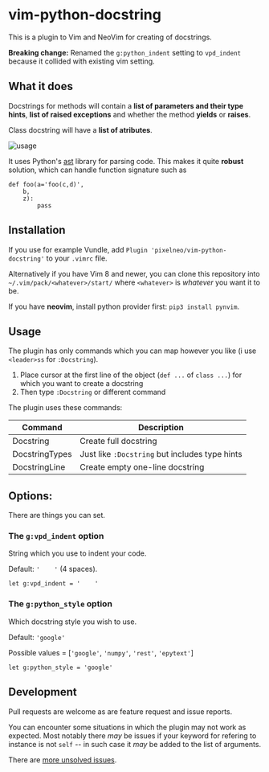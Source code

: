 # vim-python-docstring
This is a plugin to Vim and NeoVim for creating of docstrings. 

**Breaking change:** Renamed the `g:python_indent` setting to `vpd_indent` because it collided with existing vim setting.

## What it does
Docstrings for methods will contain a **list of parameters and their type hints**, **list of raised exceptions** and whether the method **yields** or **raises**.

Class docstring will have a **list of atributes**. 

![usage](https://media.giphy.com/media/SUtkPJMUd75Vm1UIxG/giphy.gif)

It uses Python's [ast](https://docs.python.org/3/library/ast.html) library for parsing code. 
This makes it quite **robust** solution, which can handle function signature such as 

~~~{.python}
def foo(a='foo(c,d)',
    b,
    z):
        pass
~~~


## Installation
If you use for example Vundle, add `Plugin 'pixelneo/vim-python-docstring'` to your `.vimrc` file.

Alternatively if you have Vim 8 and newer, you can clone this repository into `~/.vim/pack/<whatever>/start/` where `<whatever>` is *whatever* you want it to be.

If you have **neovim**, install python provider first: `pip3 install pynvim`.

## Usage
The plugin has only commands which you can map however you like (i use `<leader>ss` for `:Docstring`).

1. Place cursor at the first line of the object (`def ...` of `class ...`) for which you want to create a docstring
2. Then type `:Docstring` or different command

The plugin uses these commands:

| Command       | Description |
|---------------|-------------|
| Docstring     | Create full docstring 
| DocstringTypes| Just like `:Docstring` but includes type hints
| DocstringLine | Create empty one-line docstring  

## Options:
There are things you can set.

### The `g:vpd_indent` option
String which you use to indent your code.

Default: `'    '` (4 spaces).

~~~{viml}
let g:vpd_indent = '    '
~~~

### The `g:python_style` option
Which docstring style you wish to use.

Default: `'google'`

Possible values = [`'google'`, `'numpy'`, `'rest'`, `'epytext'`]

~~~{viml}
let g:python_style = 'google'
~~~

## Development
Pull requests are welcome as are feature request and issue reports.

You can encounter some situations in which the plugin may not work as expected.
Most notably there *may* be issues if your keyword for refering to instance is not `self` -- in such case it *may* be added to the list of arguments.

There are [more unsolved issues](ISSUES.md).

